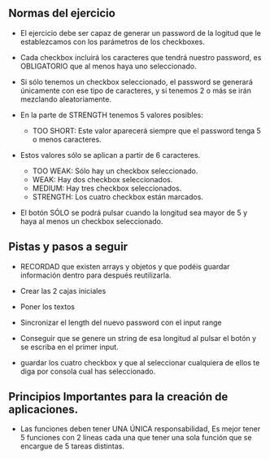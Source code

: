 ## Normas del ejercicio

- El ejercicio debe ser capaz de generar un password de la logitud que le establezcamos con los parámetros de los checkboxes.

- Cada checkbox incluirá los caracteres que tendrá nuestro password, es OBLIGATORIO que al menos haya uno seleccionado.

- Si sólo tenemos un checkbox seleccionado, el password se generará únicamente con ese tipo de caracteres, y si tenemos 2 o más se irán mezclando aleatoriamente.

- En la parte de STRENGTH tenemos 5 valores posibles:
    - TOO SHORT: Este valor aparecerá siempre que el password tenga 5 o menos caracteres.
- Estos valores sólo se aplican a partir de 6 caracteres.
  - TOO WEAK: Sólo hay un checkbox seleccionado.
  - WEAK: Hay dos checkbox seleccionados.
  - MEDIUM: Hay tres checkbox seleccionados.
  - STRENGTH: Los cuatro checkbox están marcados.

- El botón SÓLO se podrá pulsar cuando la longitud sea mayor de 5 y haya al menos un checkbox seleccionado.

## Pistas y pasos a seguir

- RECORDAD que existen arrays y objetos y que podéis guardar información dentro para después reutilizarla.

- Crear las 2 cajas iniciales
- Poner los textos
- Sincronizar el length del nuevo password con el input range
- Conseguir que se genere un string de esa longitud al pulsar el botón y se escriba en el primer input.
- guardar los cuatro checkbox y que al seleccionar cualquiera de ellos te diga por consola cual has seleccionado.

## Principios Importantes para la creación de aplicaciones.

- Las funciones deben tener UNA ÚNICA responsabilidad, Es mejor tener 5 funciones con 2 líneas cada una que tener una sola función que se encargue de 5 tareas distintas.